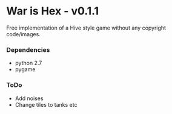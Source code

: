 # War is Hex - v0.1.1

Free implementation of a Hive style game without any copyright code/images.

### Dependencies
* python 2.7
* pygame

### ToDo
* Add noises
* Change tiles to tanks etc